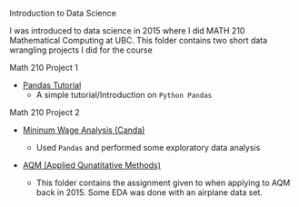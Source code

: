 Introduction to Data Science

I was introduced to data science in 2015 where I did MATH 210 Mathematical Computing at UBC. This folder contains two short data wrangling projects I did for the course 

Math 210 Project 1
- [Pandas Tutorial](https://github.com/chiwang0503/Various-Data-Science-Projects/tree/master/Introduction%20to%20Data%20Science/Pandas%20Tutorial)
  - A simple tutorial/Introduction on `Python Pandas` 

Math 210 Project 2

- [Mininum Wage Analysis (Canda)](https://github.com/chiwang0503/Various-Data-Science-Projects/tree/master/Introduction%20to%20Data%20Science/Minimum%20Wage%20Analysis%20(Canada))
  - Used `Pandas` and performed some exploratory data analysis 

- [AQM (Applied Qunatitative Methods)](https://github.com/chiwang0503/Various-Data-Science-Projects/tree/master/Introduction%20to%20Data%20Science/AQM)
  - This folder contains the assignment given to when applying to AQM back in 2015. Some EDA was done with an airplane data set. 
